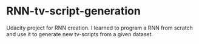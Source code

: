 # RNN-tv-script-generation
Udacity project for RNN creation. I learned to program a RNN from scratch and use it to generate new tv-scripts from a given dataset.
